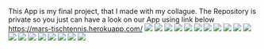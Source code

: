 This App is my final project, that I made with my collague.
The Repository is private so you just can have a look on our App using link below
https://mars-tischtennis.herokuapp.com/
![](readmeImage/1.jpg)
![](readmeImage/2.jpg)
![](readmeImage/3.jpg)
![](readmeImage/4.jpg)
![](readmeImage/5.jpg)
![](readmeImage/6.jpg)
![](readmeImage/7.jpg)
![](readmeImage/8.jpg)
![](readmeImage/9.jpg)
![](readmeImage/10.jpg)
![](readmeImage/11.jpg)
![](readmeImage/12.jpg)
![](readmeImage/13.jpg)
![](readmeImage/14.jpg)
![](readmeImage/15.jpg)
![](readmeImage/16.jpg)
![](readmeImage/17.jpg)
![](readmeImage/18.jpg)
![](readmeImage/19.jpg)


